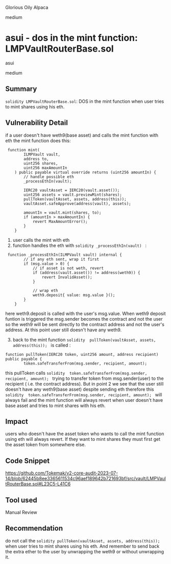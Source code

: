Glorious Oily Alpaca

medium

# asui - dos in the mint function: LMPVaultRouterBase.sol
asui

medium

## Summary
```solidity LMPVaultRouterBase.sol```: DOS in the mint function when user tries to mint shares using his eth.


## Vulnerability Detail
if a user doesn't have weth9(base asset) and calls the mint function with eth
the mint function does this:
```solidity
 function mint( 
        ILMPVault vault,
        address to,
        uint256 shares,
        uint256 maxAmountIn
    ) public payable virtual override returns (uint256 amountIn) {
        // handle possible eth
        _processEthIn(vault); 

        IERC20 vaultAsset = IERC20(vault.asset());
        uint256 assets = vault.previewMint(shares);
        pullToken(vaultAsset, assets, address(this));
        vaultAsset.safeApprove(address(vault), assets);

        amountIn = vault.mint(shares, to);
        if (amountIn > maxAmountIn) {
            revert MaxAmountError();
        }
    } 
```
1. user calls the mint with eth
2. function handles the eth with ```solidity _processEthIn(vault) ``` : 
```solidity
 function _processEthIn(ILMPVault vault) internal {
        // if any eth sent, wrap it first
        if (msg.value > 0) {
            // if asset is not weth, revert
            if (address(vault.asset()) != address(weth9)) {
                revert InvalidAsset();
            }

            // wrap eth
            weth9.deposit{ value: msg.value }();
        }
    }
 ```
here weth9.deposit is called with the user's msg.value. When weth9 deposit funtion is triggered the msg.sender becomes the contract and not the user so the weth9 will be sent directly to the contract address and not the user's address. 
At this point user still doesn't have any weth9.

3. back to the mint function ```solidity  pullToken(vaultAsset, assets, address(this)); ``` is called : 
```solidity
function pullToken(IERC20 token, uint256 amount, address recipient) public payable {
        token.safeTransferFrom(msg.sender, recipient, amount);  
```
this pullToken calls ```solidity  token.safeTransferFrom(msg.sender, recipient, amount); ``` trying to transfer token from msg.sender(user) to the recipient ( i.e. the contract address). But in point 2 we see that the user still doesn't have any weth9(base asset) despite sending eth therefore this  ```solidity  token.safeTransferFrom(msg.sender, recipient, amount); ``` will always fail and the mint function will always revert when user doesn't have base asset and tries to mint shares with his eth.

## Impact
users who doesn't have the asset token who wants to call the mint function using eth will always revert. If they want to mint shares they must first get the asset token from somewhere else.

## Code Snippet
https://github.com/Tokemak/v2-core-audit-2023-07-14/blob/62445b8ee3365611534c96aef189642b721693bf/src/vault/LMPVaultRouterBase.sol#L23C5-L41C6


## Tool used

Manual Review

## Recommendation
do not call the ```solidity pullToken(vaultAsset, assets, address(this)); ``` when user tries to mint shares using his eth.
And remember to send back the extra ether to the user by unwrapping the weth9 or without unwrapping it.
